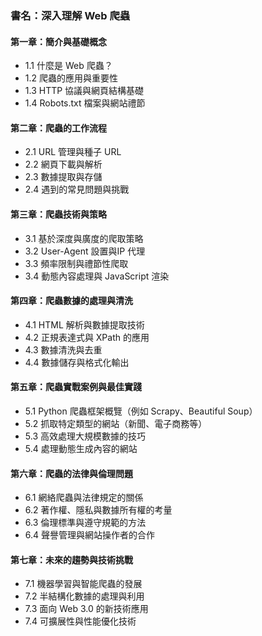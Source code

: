 ### 書名：深入理解 Web 爬蟲

#### 第一章：簡介與基礎概念
- 1.1 什麼是 Web 爬蟲？
- 1.2 爬蟲的應用與重要性
- 1.3 HTTP 協議與網頁結構基礎
- 1.4 Robots.txt 檔案與網站禮節

#### 第二章：爬蟲的工作流程
- 2.1 URL 管理與種子 URL
- 2.2 網頁下載與解析
- 2.3 數據提取與存儲
- 2.4 遇到的常見問題與挑戰

#### 第三章：爬蟲技術與策略
- 3.1 基於深度與廣度的爬取策略
- 3.2 User-Agent 設置與IP 代理
- 3.3 頻率限制與禮節性爬取
- 3.4 動態內容處理與 JavaScript 渲染

#### 第四章：爬蟲數據的處理與清洗
- 4.1 HTML 解析與數據提取技術
- 4.2 正規表達式與 XPath 的應用
- 4.3 數據清洗與去重
- 4.4 數據儲存與格式化輸出

#### 第五章：爬蟲實戰案例與最佳實踐
- 5.1 Python 爬蟲框架概覽（例如 Scrapy、Beautiful Soup）
- 5.2 抓取特定類型的網站（新聞、電子商務等）
- 5.3 高效處理大規模數據的技巧
- 5.4 處理動態生成內容的網站

#### 第六章：爬蟲的法律與倫理問題
- 6.1 網絡爬蟲與法律規定的關係
- 6.2 著作權、隱私與數據所有權的考量
- 6.3 倫理標準與遵守規範的方法
- 6.4 聲譽管理與網站操作者的合作

#### 第七章：未來的趨勢與技術挑戰
- 7.1 機器學習與智能爬蟲的發展
- 7.2 半結構化數據的處理與利用
- 7.3 面向 Web 3.0 的新技術應用
- 7.4 可擴展性與性能優化技術